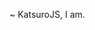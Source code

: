 ~ KatsuroJS, I am.

<!---
katsurojs/katsurojs is a ✨ special ✨ repository because its `README.md` (this file) appears on your GitHub profile.
You can click the Preview link to take a look at your changes.
--->
